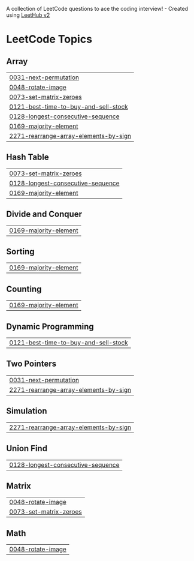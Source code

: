 A collection of LeetCode questions to ace the coding interview! - Created using [LeetHub v2](https://github.com/arunbhardwaj/LeetHub-2.0)
<!---LeetCode Topics Start-->
# LeetCode Topics
## Array
|  |
| ------- |
| [0031-next-permutation](https://github.com/gokulakrishnan-1/DSA-Practice/tree/master/0031-next-permutation) |
| [0048-rotate-image](https://github.com/gokulakrishnan-1/DSA-Practice/tree/master/0048-rotate-image) |
| [0073-set-matrix-zeroes](https://github.com/gokulakrishnan-1/DSA-Practice/tree/master/0073-set-matrix-zeroes) |
| [0121-best-time-to-buy-and-sell-stock](https://github.com/gokulakrishnan-1/DSA-Practice/tree/master/0121-best-time-to-buy-and-sell-stock) |
| [0128-longest-consecutive-sequence](https://github.com/gokulakrishnan-1/DSA-Practice/tree/master/0128-longest-consecutive-sequence) |
| [0169-majority-element](https://github.com/gokulakrishnan-1/DSA-Practice/tree/master/0169-majority-element) |
| [2271-rearrange-array-elements-by-sign](https://github.com/gokulakrishnan-1/DSA-Practice/tree/master/2271-rearrange-array-elements-by-sign) |
## Hash Table
|  |
| ------- |
| [0073-set-matrix-zeroes](https://github.com/gokulakrishnan-1/DSA-Practice/tree/master/0073-set-matrix-zeroes) |
| [0128-longest-consecutive-sequence](https://github.com/gokulakrishnan-1/DSA-Practice/tree/master/0128-longest-consecutive-sequence) |
| [0169-majority-element](https://github.com/gokulakrishnan-1/DSA-Practice/tree/master/0169-majority-element) |
## Divide and Conquer
|  |
| ------- |
| [0169-majority-element](https://github.com/gokulakrishnan-1/DSA-Practice/tree/master/0169-majority-element) |
## Sorting
|  |
| ------- |
| [0169-majority-element](https://github.com/gokulakrishnan-1/DSA-Practice/tree/master/0169-majority-element) |
## Counting
|  |
| ------- |
| [0169-majority-element](https://github.com/gokulakrishnan-1/DSA-Practice/tree/master/0169-majority-element) |
## Dynamic Programming
|  |
| ------- |
| [0121-best-time-to-buy-and-sell-stock](https://github.com/gokulakrishnan-1/DSA-Practice/tree/master/0121-best-time-to-buy-and-sell-stock) |
## Two Pointers
|  |
| ------- |
| [0031-next-permutation](https://github.com/gokulakrishnan-1/DSA-Practice/tree/master/0031-next-permutation) |
| [2271-rearrange-array-elements-by-sign](https://github.com/gokulakrishnan-1/DSA-Practice/tree/master/2271-rearrange-array-elements-by-sign) |
## Simulation
|  |
| ------- |
| [2271-rearrange-array-elements-by-sign](https://github.com/gokulakrishnan-1/DSA-Practice/tree/master/2271-rearrange-array-elements-by-sign) |
## Union Find
|  |
| ------- |
| [0128-longest-consecutive-sequence](https://github.com/gokulakrishnan-1/DSA-Practice/tree/master/0128-longest-consecutive-sequence) |
## Matrix
|  |
| ------- |
| [0048-rotate-image](https://github.com/gokulakrishnan-1/DSA-Practice/tree/master/0048-rotate-image) |
| [0073-set-matrix-zeroes](https://github.com/gokulakrishnan-1/DSA-Practice/tree/master/0073-set-matrix-zeroes) |
## Math
|  |
| ------- |
| [0048-rotate-image](https://github.com/gokulakrishnan-1/DSA-Practice/tree/master/0048-rotate-image) |
<!---LeetCode Topics End-->